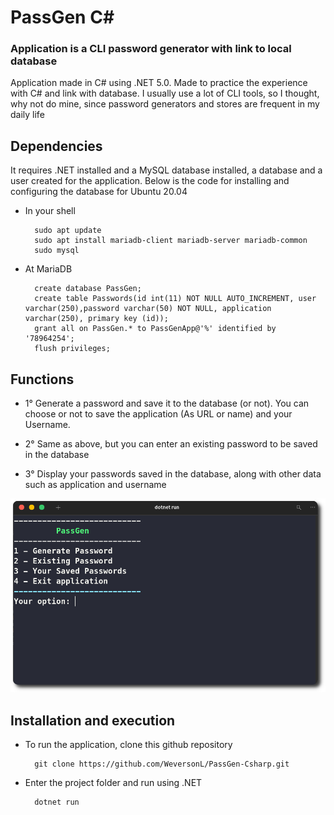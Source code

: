 # PassGen C#

### Application is a CLI password generator with link to local database

Application made in C# using .NET 5.0. Made to practice the experience with C# and link with database. I usually use a
lot of CLI tools, so I thought, why not do mine, since password generators and stores are frequent in my daily life

## Dependencies

It requires .NET installed and a MySQL database installed, a database and a user created for the application. Below is
the code for installing and configuring the database for Ubuntu 20.04

- In your shell

        sudo apt update
        sudo apt install mariadb-client mariadb-server mariadb-common
        sudo mysql

- At MariaDB

        create database PassGen;
        create table Passwords(id int(11) NOT NULL AUTO_INCREMENT, user varchar(250),password varchar(50) NOT NULL, application varchar(250), primary key (id));
        grant all on PassGen.* to PassGenApp@'%' identified by '78964254';
        flush privileges;

## Functions

- 1° Generate a password and save it to the database (or not). You can choose or not to save the application (As URL or
  name) and your Username.

- 2° Same as above, but you can enter an existing password to be saved in the database

- 3° Display your passwords saved in the database, along with other data such as application and username

![Screenshot](/Screenshots/screenshot.png)

## Installation and execution

- To run the application, clone this github repository

        git clone https://github.com/WeversonL/PassGen-Csharp.git

- Enter the project folder and run using .NET

        dotnet run